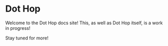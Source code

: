 # Dot Hop

Welcome to the Dot Hop docs site! This, as well as Dot Hop itself, is a work in progress!

Stay tuned for more!
